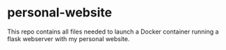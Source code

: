 # personal-website

This repo contains all files needed to launch a Docker container running a flask webserver with my personal website.

